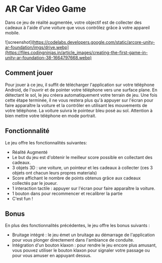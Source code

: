 # AR Car Video Game

Dans ce jeu de réalité augmentée, votre objectif est de collecter des cadeaux à l'aide d'une voiture que vous contrôlez grâce à votre appareil mobile.

![screenshot](https://codelabs.developers.google.com/static/arcore-unity-ar-foundation/imgs/drive.webp](https://files.codingninjas.in/article_images/creating-the-first-game-in-unity-ar-foundation-38-1664797668.webp)

## Comment jouer 

Pour jouer à ce jeu, il suffit de télécharger l'application sur votre téléphone Android, de l'ouvrir et de pointer votre téléphone vers une surface plane. En détectant le sol, le jeu créera automatiquement votre terrain de jeu. Une fois cette étape terminée, il ne vous restera plus qu'à appuyer sur l'écran pour faire apparaître la voiture et la contrôler en utilisant les mouvements de votre téléphone. La voiture suivra le pointeur bleu posé au sol.  Attention à bien mettre votre téléphone en mode portrait.

## Fonctionnalité
Le jeu offre les fonctionnalités suivantes:

* Réalité Augmenté
* Le but du jeu est d'obtenir le meilleur score possible en collectant des cadeaux.
* 3 objets 3D : une voiture, un pointeur et les cadeaux à collecter (ces 3 objets ont chacun leurs propres materials)
* Score affichant le nombre de points obtenus grâce aux cadeaux collectés par le joueur.
* 1 interaction tactile : appuyer sur l'écran pour faire apparaître la voiture.
* 1 bouton dans pour recommencer et recalibrer la partie 
* C'est fun !

## Bonus

En plus des fonctionnalités précédentes, le jeu offre les bonus suivants :

* Bruitage intégré : le jeu émet un bruitage au démarrage de l'application pour vous plonger directement dans l'ambiance de conduite.
* Intégration d'un bouton klaxon : pour rendre le jeu encore plus amusant, vous pouvez utiliser le bouton klaxon pour signaler votre passage ou pour vous amuser en appuyant dessus.

